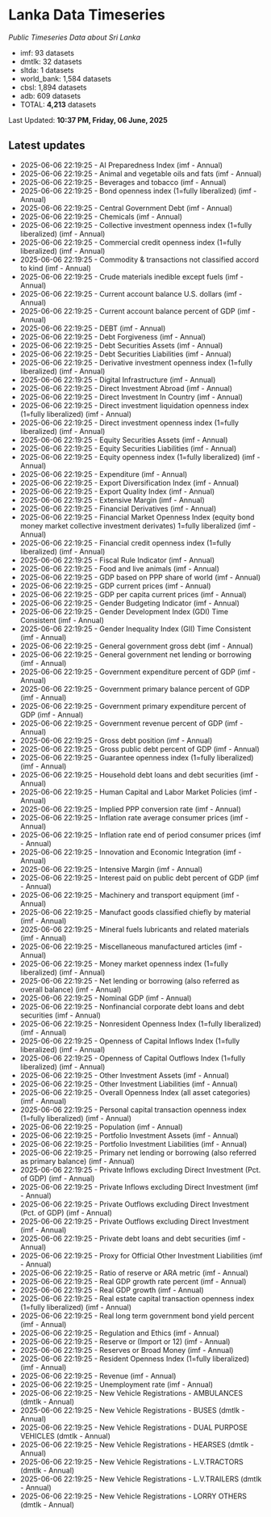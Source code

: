 # Lanka Data Timeseries
*Public Timeseries Data about Sri Lanka*

* imf: 93 datasets
* dmtlk: 32 datasets
* sltda: 1 datasets
* world_bank: 1,584 datasets
* cbsl: 1,894 datasets
* adb: 609 datasets
* TOTAL: **4,213** datasets

Last Updated: **10:37 PM, Friday, 06 June, 2025**

## Latest updates

* 2025-06-06 22:19:25 - AI Preparedness Index (imf - Annual)
* 2025-06-06 22:19:25 - Animal and vegetable oils and fats (imf - Annual)
* 2025-06-06 22:19:25 - Beverages and tobacco (imf - Annual)
* 2025-06-06 22:19:25 - Bond openness index (1=fully liberalized) (imf - Annual)
* 2025-06-06 22:19:25 - Central Government Debt (imf - Annual)
* 2025-06-06 22:19:25 - Chemicals (imf - Annual)
* 2025-06-06 22:19:25 - Collective investment openness index (1=fully liberalized) (imf - Annual)
* 2025-06-06 22:19:25 - Commercial credit openness index (1=fully liberalized) (imf - Annual)
* 2025-06-06 22:19:25 - Commodity & transactions not classified accord to kind (imf - Annual)
* 2025-06-06 22:19:25 - Crude materials inedible except fuels (imf - Annual)
* 2025-06-06 22:19:25 - Current account balance U.S. dollars (imf - Annual)
* 2025-06-06 22:19:25 - Current account balance percent of GDP (imf - Annual)
* 2025-06-06 22:19:25 - DEBT (imf - Annual)
* 2025-06-06 22:19:25 - Debt Forgiveness (imf - Annual)
* 2025-06-06 22:19:25 - Debt Securities Assets (imf - Annual)
* 2025-06-06 22:19:25 - Debt Securities Liabilities (imf - Annual)
* 2025-06-06 22:19:25 - Derivative investment openness index (1=fully liberalized) (imf - Annual)
* 2025-06-06 22:19:25 - Digital Infrastructure (imf - Annual)
* 2025-06-06 22:19:25 - Direct Investment Abroad (imf - Annual)
* 2025-06-06 22:19:25 - Direct Investment In Country (imf - Annual)
* 2025-06-06 22:19:25 - Direct investment liquidation openness index (1=fully liberalized) (imf - Annual)
* 2025-06-06 22:19:25 - Direct investment openness index (1=fully liberalized) (imf - Annual)
* 2025-06-06 22:19:25 - Equity Securities Assets (imf - Annual)
* 2025-06-06 22:19:25 - Equity Securities Liabilities (imf - Annual)
* 2025-06-06 22:19:25 - Equity openness index (1=fully liberalized) (imf - Annual)
* 2025-06-06 22:19:25 - Expenditure (imf - Annual)
* 2025-06-06 22:19:25 - Export Diversification Index (imf - Annual)
* 2025-06-06 22:19:25 - Export Quality Index (imf - Annual)
* 2025-06-06 22:19:25 - Extensive Margin (imf - Annual)
* 2025-06-06 22:19:25 - Financial Derivatives (imf - Annual)
* 2025-06-06 22:19:25 - Financial Market Openness Index (equity bond money market collective investment derivates) 1=fully liberalized (imf - Annual)
* 2025-06-06 22:19:25 - Financial credit openness index (1=fully liberalized) (imf - Annual)
* 2025-06-06 22:19:25 - Fiscal Rule Indicator (imf - Annual)
* 2025-06-06 22:19:25 - Food and live animals (imf - Annual)
* 2025-06-06 22:19:25 - GDP based on PPP share of world (imf - Annual)
* 2025-06-06 22:19:25 - GDP current prices (imf - Annual)
* 2025-06-06 22:19:25 - GDP per capita current prices (imf - Annual)
* 2025-06-06 22:19:25 - Gender Budgeting Indicator (imf - Annual)
* 2025-06-06 22:19:25 - Gender Development Index (GDI) Time Consistent (imf - Annual)
* 2025-06-06 22:19:25 - Gender Inequality Index (GII) Time Consistent (imf - Annual)
* 2025-06-06 22:19:25 - General government gross debt (imf - Annual)
* 2025-06-06 22:19:25 - General government net lending or borrowing (imf - Annual)
* 2025-06-06 22:19:25 - Government expenditure percent of GDP (imf - Annual)
* 2025-06-06 22:19:25 - Government primary balance percent of GDP (imf - Annual)
* 2025-06-06 22:19:25 - Government primary expenditure percent of GDP (imf - Annual)
* 2025-06-06 22:19:25 - Government revenue percent of GDP (imf - Annual)
* 2025-06-06 22:19:25 - Gross debt position (imf - Annual)
* 2025-06-06 22:19:25 - Gross public debt percent of GDP (imf - Annual)
* 2025-06-06 22:19:25 - Guarantee openness index (1=fully liberalized) (imf - Annual)
* 2025-06-06 22:19:25 - Household debt loans and debt securities (imf - Annual)
* 2025-06-06 22:19:25 - Human Capital and Labor Market Policies (imf - Annual)
* 2025-06-06 22:19:25 - Implied PPP conversion rate (imf - Annual)
* 2025-06-06 22:19:25 - Inflation rate average consumer prices (imf - Annual)
* 2025-06-06 22:19:25 - Inflation rate end of period consumer prices (imf - Annual)
* 2025-06-06 22:19:25 - Innovation and Economic Integration (imf - Annual)
* 2025-06-06 22:19:25 - Intensive Margin (imf - Annual)
* 2025-06-06 22:19:25 - Interest paid on public debt percent of GDP (imf - Annual)
* 2025-06-06 22:19:25 - Machinery and transport equipment (imf - Annual)
* 2025-06-06 22:19:25 - Manufact goods classified chiefly by material (imf - Annual)
* 2025-06-06 22:19:25 - Mineral fuels lubricants and related materials (imf - Annual)
* 2025-06-06 22:19:25 - Miscellaneous manufactured articles (imf - Annual)
* 2025-06-06 22:19:25 - Money market openness index (1=fully liberalized) (imf - Annual)
* 2025-06-06 22:19:25 - Net lending or borrowing (also referred as overall balance) (imf - Annual)
* 2025-06-06 22:19:25 - Nominal GDP (imf - Annual)
* 2025-06-06 22:19:25 - Nonfinancial corporate debt loans and debt securities (imf - Annual)
* 2025-06-06 22:19:25 - Nonresident Openness Index (1=fully liberalized) (imf - Annual)
* 2025-06-06 22:19:25 - Openness of Capital Inflows Index (1=fully liberalized) (imf - Annual)
* 2025-06-06 22:19:25 - Openness of Capital Outflows Index (1=fully liberalized) (imf - Annual)
* 2025-06-06 22:19:25 - Other Investment Assets (imf - Annual)
* 2025-06-06 22:19:25 - Other Investment Liabilities (imf - Annual)
* 2025-06-06 22:19:25 - Overall Openness Index (all asset categories) (imf - Annual)
* 2025-06-06 22:19:25 - Personal capital transaction openness index (1=fully liberalized) (imf - Annual)
* 2025-06-06 22:19:25 - Population (imf - Annual)
* 2025-06-06 22:19:25 - Portfolio Investment Assets (imf - Annual)
* 2025-06-06 22:19:25 - Portfolio Investment Liabilities (imf - Annual)
* 2025-06-06 22:19:25 - Primary net lending or borrowing (also referred as primary balance) (imf - Annual)
* 2025-06-06 22:19:25 - Private Inflows excluding Direct Investment (Pct. of GDP) (imf - Annual)
* 2025-06-06 22:19:25 - Private Inflows excluding Direct Investment (imf - Annual)
* 2025-06-06 22:19:25 - Private Outflows excluding Direct Investment (Pct. of GDP) (imf - Annual)
* 2025-06-06 22:19:25 - Private Outflows excluding Direct Investment (imf - Annual)
* 2025-06-06 22:19:25 - Private debt loans and debt securities (imf - Annual)
* 2025-06-06 22:19:25 - Proxy for Official Other Investment Liabilities (imf - Annual)
* 2025-06-06 22:19:25 - Ratio of reserve or ARA metric (imf - Annual)
* 2025-06-06 22:19:25 - Real GDP growth rate percent (imf - Annual)
* 2025-06-06 22:19:25 - Real GDP growth (imf - Annual)
* 2025-06-06 22:19:25 - Real estate capital transaction openness index (1=fully liberalized) (imf - Annual)
* 2025-06-06 22:19:25 - Real long term government bond yield percent (imf - Annual)
* 2025-06-06 22:19:25 - Regulation and Ethics (imf - Annual)
* 2025-06-06 22:19:25 - Reserve or (Import or 12) (imf - Annual)
* 2025-06-06 22:19:25 - Reserves or Broad Money (imf - Annual)
* 2025-06-06 22:19:25 - Resident Openness Index (1=fully liberalized) (imf - Annual)
* 2025-06-06 22:19:25 - Revenue (imf - Annual)
* 2025-06-06 22:19:25 - Unemployment rate (imf - Annual)
* 2025-06-06 22:19:25 - New Vehicle Registrations - AMBULANCES (dmtlk - Annual)
* 2025-06-06 22:19:25 - New Vehicle Registrations - BUSES (dmtlk - Annual)
* 2025-06-06 22:19:25 - New Vehicle Registrations - DUAL PURPOSE VEHICLES (dmtlk - Annual)
* 2025-06-06 22:19:25 - New Vehicle Registrations - HEARSES (dmtlk - Annual)
* 2025-06-06 22:19:25 - New Vehicle Registrations - L.V.TRACTORS (dmtlk - Annual)
* 2025-06-06 22:19:25 - New Vehicle Registrations - L.V.TRAILERS (dmtlk - Annual)
* 2025-06-06 22:19:25 - New Vehicle Registrations - LORRY OTHERS (dmtlk - Annual)